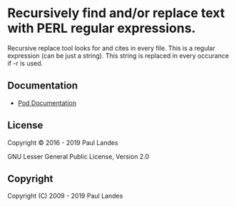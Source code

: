 # Recursively find and/or replace text with PERL regular expressions.

Recursive replace tool looks for and cites <find pattern> in every file.  This
is a regular expression (can be just a string).  This string is replaced in
every occurance if -r is used.


## Documentation

- [Pod Documentation]


## License

Copyright © 2016 - 2019 Paul Landes

GNU Lesser General Public License, Version 2.0


## Copyright

Copyright (C) 2009 - 2019  Paul Landes


<!-- links -->
[synconf.el]: https://github.com/plandes/synconf/blob/master/synconf.el
[choice-program]: https://github.com/plandes/choice-program
[Pod Documentation]: doc/pod.md

